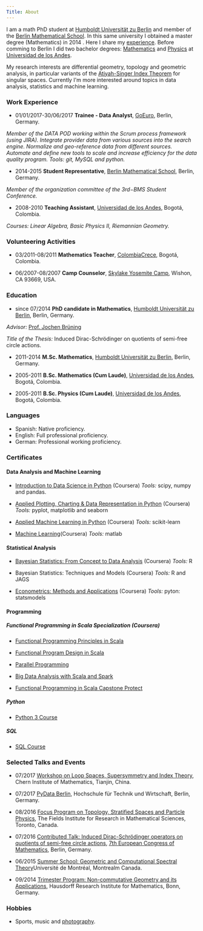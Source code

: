 ```yaml
---
Title: About
---
```


I am a math PhD student at [Humboldt Universität zu Berlin](https://www.mathematik.hu-berlin.de/de/forschung/forschungsgebiete/geometrische-analysis-und-spektraltheorie) and member of the [Berlin Mathematical School](http://www.math-berlin.de). In this same university I obtained a master degree (Mathematics) in 2014 . Here I share my [experience](http://www.math-berlin.de/about-bms/life-at-bms/life-at-bms/juan-from-colombia). Before comming to Berlin I did two bachelor degrees: [Mathematics](https://matematicas.uniandes.edu.co) and [Physics](https://fisica.uniandes.edu.co) at [Universidad de los Andes](https://uniandes.edu.co). 

My research interests are differential geometry, topology and geometric analysis, in particular variants of the [Atiyah-Singer Index Theorem](https://en.wikipedia.org/wiki/Atiyah–Singer_index_theorem) for singular spaces. Currently I'm more interested around topics in data analysis, statistics and machine learning.

### Work Experience

- 01/01/2017-30/06/2017 **Trainee - Data Analyst**, [GoEuro](https://www.goeuro.com), Berlin, Germany.

*Member of the DATA POD working within the Scrum process framework (using JIRA). Integrate provider data from various sources into the search engine. Normalize and geo-reference data from different sources. Automate and define new tools to scale and increase efficiency for the data quality program. Tools: git, MySQL and python.*

- 2014-2015 **Student Representative**, [Berlin Mathematical School](http://www.math-berlin.de), Berlin, Germany. 

*Member of the organization committee of the 3rd−BMS Student Conference.*

- 2008-2010 **Teaching Assistant**, [Universidad de los Andes](https://uniandes.edu.co), Bogotá, Colombia. 

*Courses: Linear Algebra, Basic Physics II, Riemannian Geometry.*

### Volunteering Activities

- 03/2011-08/2011 **Mathematics Teacher**, [ColombiaCrece](http://www.colombiacrece.org/#educacion-solidaria), Bogotá, Colombia. 

- 06/2007-08/2007 **Camp Counselor**, [Skylake Yosemite Camp](http://www.skylake.com), Wishon, CA 93669, USA.

### Education

- since 07/2014 **PhD candidate in Mathematics**, [Humboldt Universität zu Berlin](https://www.mathematik.hu-berlin.de/de/forschung/forschungsgebiete/geometrische-analysis-und-spektraltheorie), Berlin, Germany.

*Advisor:* [Prof. Jochen Brüning](https://www2.mathematik.hu-berlin.de/~bruening/)

*Title of the Thesis:* Induced Dirac-Schrödinger on quotients of semi-free circle actions.

- 2011-2014 **M.Sc. Mathematics**, [Humboldt Universität zu Berlin](https://www.mathematik.hu-berlin.de/de/forschung/forschungsgebiete/geometrische-analysis-und-spektraltheorie), Berlin, Germany.

- 2005-2011 **B.Sc. Mathematics (Cum Laude)**, [Universidad de los Andes](https://matematicas.uniandes.edu.co), Bogotá, Colombia.

- 2005-2011 **B.Sc. Physics (Cum Laude)**, [Universidad de los Andes](https://matematicas.uniandes.edu.co), Bogotá, Colombia.

### Languages 

- Spanish: Native proficiency.
- English: Full professional proficiency.
- German: Professional working proficiency.

### Certificates

#### Data Analysis and Machine Learning

- [Introduction to Data Science in Python](https://www.coursera.org/account/accomplishments/certificate/DNRZYZ9YPVWZ) (Coursera)
*Tools:* scipy, numpy and pandas.

- [Applied Plotting, Charting & Data Representation in Python](https://www.coursera.org/account/accomplishments/certificate/9KXJ898KD9D6) (Coursera)
*Tools:* pyplot, matplotlib and seaborn

- [Applied Machine Learning in Python](https://www.coursera.org/account/accomplishments/certificate/HW68UVKPCS45) (Coursera)
*Tools:* scikit-learn

- [Machine Learning](https://www.coursera.org/account/accomplishments/certificate/R9HMKKTMYERD)(Coursera)
*Tools:* matlab

#### Statistical Analysis

- [Bayesian Statistics: From Concept to Data Analysis](https://www.coursera.org/account/accomplishments/certificate/FXSZL5EGNFZS) (Coursera)
*Tools:* R 

- Bayesian Statistics: Techniques and Models (Coursera)
*Tools:* R and JAGS 

- [Econometrics: Methods and Applications](https://www.coursera.org/account/accomplishments/certificate/UE4YC74QZ3CA) (Coursera)
*Tools:* pyton: statsmodels

#### Programming

##### Functional Programming in Scala Specialization (Coursera)

- [Functional Programming Principles in Scala](https://www.coursera.org/account/accomplishments/certificate/D4RRBFQ69MT5)

- [Functional Program Design in Scala](https://www.coursera.org/account/accomplishments/certificate/QQJJTERTPDJX)

- [Parallel Programming](https://www.coursera.org/account/accomplishments/certificate/Y2AWNDPB4FSU)

- [Big Data Analysis with Scala and Spark](https://www.coursera.org/account/accomplishments/certificate/NF3NNPPDHJUM)

- [Functional Programming in Scala Capstone Protect](https://www.coursera.org/account/accomplishments/certificate/JUUDBW4YMH8V)

##### Python

- [Python 3 Course](https://www.sololearn.com/Certificate/1073-1102912/pdf/)

##### SQL

- [SQL Course](https://www.sololearn.com/Certificate/1060-1102912/pdf/)

### Selected Talks and Events

- 07/2017 [Workshop on Loop Spaces, Supersymmetry and Index Theory](http://www.math.nus.edu.sg/~mathanf/LSI/Loop%20space%20and%20supersymmetry.html), Chern Institute of Mathematics, Tianjin, China.

- 07/2017 [PyData Berlin](https://pydata.org/berlin2017/), Hochschule für Technik und Wirtschaft, Berlin, Germany.

- 08/2016 [Focus Program on Topology, Stratified Spaces and Particle Physics](http://www.fields.utoronto.ca/activities/16-17/stratifiedspaces), The Fields Institute for Research in Mathematical Sciences, Toronto, Canada.

- 07/2016 [Contributed Talk: Induced Dirac-Schrödinger operators on quotients of semi-free circle actions](http://www.7ecm.de/download/7ECM_Scientific\%20Programm.pdf), [7th European Congress of Mathematics](\href{http://www.7ecm.de/home.html), Berlin, Germany. 

- 06/2015 [Summer School: Geometric and Computational Spectral Theory](http://www.crm.umontreal.ca/sms/2015/index_e.php)Université de Montréal, Montrealm Canada.

- 09/2014 [Trimester Program: Non-commutative Geometry and its Applications](https://www.him.uni-bonn.de/programs/past-programs/past-trimester-programs/non-commutative-geometry-2014/description/), Hausdorff Research Institute for Mathematics, Bonn, Germany. 

### Hobbies

- Sports, music and [photography](https://www.flickr.com/photos/143384299@N04/). 

